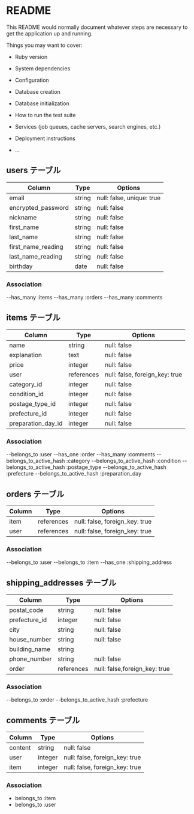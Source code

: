 # README

This README would normally document whatever steps are necessary to get the
application up and running.

Things you may want to cover:

* Ruby version

* System dependencies

* Configuration

* Database creation

* Database initialization

* How to run the test suite

* Services (job queues, cache servers, search engines, etc.)

* Deployment instructions

* ...
## users テーブル
| Column             | Type   | Options                   |
| ------------------ | ------ | ------------------------- |
| email              | string | null: false, unique: true |
| encrypted_password | string | null: false               |
| nickname           | string | null: false               |
| first_name         | string | null: false               |
| last_name          | string | null: false               |
| first_name_reading | string | null: false               |
| last_name_reading  | string | null: false               |
| birthday           | date   | null: false               |

### Association

--has_many :items
--has_many :orders
--has_many :comments

## items テーブル

| Column             | Type       | Options                       |
| ------------------ | -----------| ----------------------------- |
| name               | string     | null: false                   |
| explanation        | text       | null: false                   |
| price              | integer    | null: false                   |
| user               | references | null: false, foreign_key: true|
| category_id        | integer    | null: false                   |
| condition_id       | integer    | null: false                   |
| postage_type_id    | integer    | null: false                   |
| prefecture_id      | integer    | null: false                   |
| preparation_day_id | integer    | null: false                   |

### Association

--belongs_to :user
--has_one :order
--has_many :comments
--belongs_to_active_hash :category
--belongs_to_active_hash :condition
--belongs_to_active_hash :postage_type
--belongs_to_active_hash :prefecture
--belongs_to_active_hash :preparation_day

## orders テーブル

| Column             | Type       | Options                       |
| ------------------ | -----------| ----------------------------- |
| item               | references | null: false, foreign_key: true|
| user               | references | null: false, foreign_key: true|


### Association

--belongs_to :user
--belongs_to :item
--has_one :shipping_address

## shipping_addresses テーブル

| Column             | Type       | Options                      |
| ------------------ | -----------| -----------------------------|
| postal_code        | string     | null: false                  |
| prefecture_id      | integer    | null: false                  |
| city               | string     | null: false                  |
| house_number       | string     | null: false                  |
| building_name      | string     |                              |
| phone_number       | string     | null: false                  |
| order              | references | null: false,foreign_key: true|
### Association

--belongs_to :order
--belongs_to_active_hash :prefecture

## comments テーブル
| Column  | Type       | Options                        |
| ------- | ---------- | ------------------------------ |
| content | string     | null: false                    |
| user    | integer    | null: false, foreign_key: true |
| item    | integer    | null: false, foreign_key: true |

### Association

- belongs_to :item
- belongs_to :user
